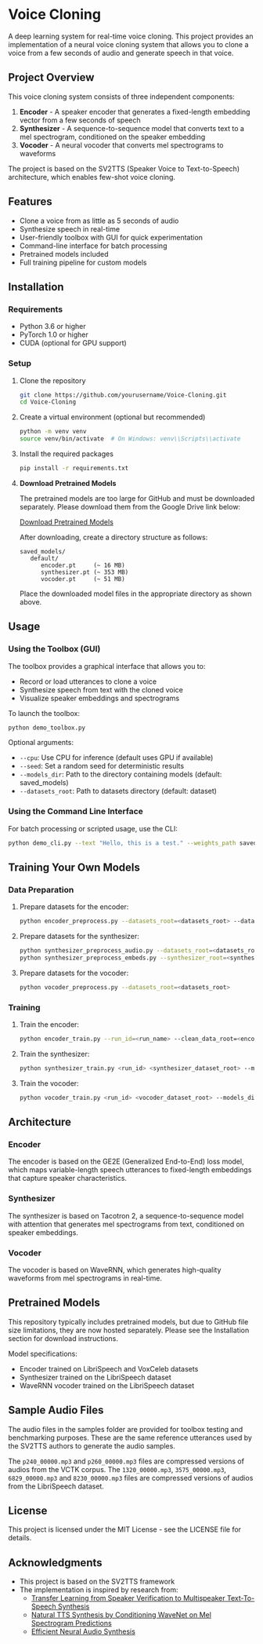 # Voice Cloning

A deep learning system for real-time voice cloning. This project provides an implementation of a neural voice cloning system that allows you to clone a voice from a few seconds of audio and generate speech in that voice.

## Project Overview

This voice cloning system consists of three independent components:

1. **Encoder** - A speaker encoder that generates a fixed-length embedding vector from a few seconds of speech
2. **Synthesizer** - A sequence-to-sequence model that converts text to a mel spectrogram, conditioned on the speaker embedding
3. **Vocoder** - A neural vocoder that converts mel spectrograms to waveforms

The project is based on the SV2TTS (Speaker Voice to Text-to-Speech) architecture, which enables few-shot voice cloning.

## Features

- Clone a voice from as little as 5 seconds of audio
- Synthesize speech in real-time
- User-friendly toolbox with GUI for quick experimentation
- Command-line interface for batch processing
- Pretrained models included
- Full training pipeline for custom models

## Installation

### Requirements
- Python 3.6 or higher
- PyTorch 1.0 or higher
- CUDA (optional for GPU support)

### Setup

1. Clone the repository
   ```bash
   git clone https://github.com/yourusername/Voice-Cloning.git
   cd Voice-Cloning
   ```

2. Create a virtual environment (optional but recommended)
   ```bash
   python -m venv venv
   source venv/bin/activate  # On Windows: venv\\Scripts\\activate
   ```

3. Install the required packages
   ```bash
   pip install -r requirements.txt
   ```

4. **Download Pretrained Models**
   
   The pretrained models are too large for GitHub and must be downloaded separately. Please download them from the Google Drive link below:
   
   [Download Pretrained Models](https://drive.google.com/drive/folders/1g5NU_2n-EV_IUPpbeWnKc7WxxAk3g1Dn?usp=sharing)
   
   After downloading, create a directory structure as follows:
   ```
   saved_models/
      default/
         encoder.pt     (~ 16 MB)
         synthesizer.pt (~ 353 MB)
         vocoder.pt     (~ 51 MB)
   ```
   
   Place the downloaded model files in the appropriate directory as shown above.

## Usage

### Using the Toolbox (GUI)

The toolbox provides a graphical interface that allows you to:
- Record or load utterances to clone a voice
- Synthesize speech from text with the cloned voice
- Visualize speaker embeddings and spectrograms

To launch the toolbox:

```bash
python demo_toolbox.py
```

Optional arguments:
- `--cpu`: Use CPU for inference (default uses GPU if available)
- `--seed`: Set a random seed for deterministic results
- `--models_dir`: Path to the directory containing models (default: saved_models)
- `--datasets_root`: Path to datasets directory (default: dataset)

### Using the Command Line Interface

For batch processing or scripted usage, use the CLI:

```bash
python demo_cli.py --text "Hello, this is a test." --weights_path saved_models/default/
```

## Training Your Own Models

### Data Preparation

1. Prepare datasets for the encoder:
   ```bash
   python encoder_preprocess.py --datasets_root=<datasets_root> --datasets=<dataset1,dataset2,...>
   ```

2. Prepare datasets for the synthesizer:
   ```bash
   python synthesizer_preprocess_audio.py --datasets_root=<datasets_root> --datasets=<dataset1,dataset2,...>
   python synthesizer_preprocess_embeds.py --synthesizer_root=<synthesizer_output_dir> --encoder_model_fpath=<encoder_model.pt>
   ```

3. Prepare datasets for the vocoder:
   ```bash
   python vocoder_preprocess.py --datasets_root=<datasets_root>
   ```

### Training

1. Train the encoder:
   ```bash
   python encoder_train.py --run_id=<run_name> --clean_data_root=<encoder_dataset_root>
   ```

2. Train the synthesizer:
   ```bash
   python synthesizer_train.py <run_id> <synthesizer_dataset_root> --models_dir=<models_dir>
   ```

3. Train the vocoder:
   ```bash
   python vocoder_train.py <run_id> <vocoder_dataset_root> --models_dir=<models_dir>
   ```

## Architecture

### Encoder
The encoder is based on the GE2E (Generalized End-to-End) loss model, which maps variable-length speech utterances to fixed-length embeddings that capture speaker characteristics.

### Synthesizer
The synthesizer is based on Tacotron 2, a sequence-to-sequence model with attention that generates mel spectrograms from text, conditioned on speaker embeddings.

### Vocoder
The vocoder is based on WaveRNN, which generates high-quality waveforms from mel spectrograms in real-time.

## Pretrained Models

This repository typically includes pretrained models, but due to GitHub file size limitations, they are now hosted separately. Please see the Installation section for download instructions.

Model specifications:
- Encoder trained on LibriSpeech and VoxCeleb datasets
- Synthesizer trained on the LibriSpeech dataset
- WaveRNN vocoder trained on the LibriSpeech dataset

## Sample Audio Files

The audio files in the samples folder are provided for toolbox testing and benchmarking purposes. These are the same reference utterances used by the SV2TTS authors to generate the audio samples.

The `p240_00000.mp3` and `p260_00000.mp3` files are compressed versions of audios from the VCTK corpus.
The `1320_00000.mp3`, `3575_00000.mp3`, `6829_00000.mp3` and `8230_00000.mp3` files are compressed versions of audios from the LibriSpeech dataset.

## License

This project is licensed under the MIT License - see the LICENSE file for details.

## Acknowledgments

- This project is based on the SV2TTS framework
- The implementation is inspired by research from:
  - [Transfer Learning from Speaker Verification to Multispeaker Text-To-Speech Synthesis](https://arxiv.org/abs/1806.04558)
  - [Natural TTS Synthesis by Conditioning WaveNet on Mel Spectrogram Predictions](https://arxiv.org/abs/1712.05884)
  - [Efficient Neural Audio Synthesis](https://arxiv.org/abs/1802.08435)
